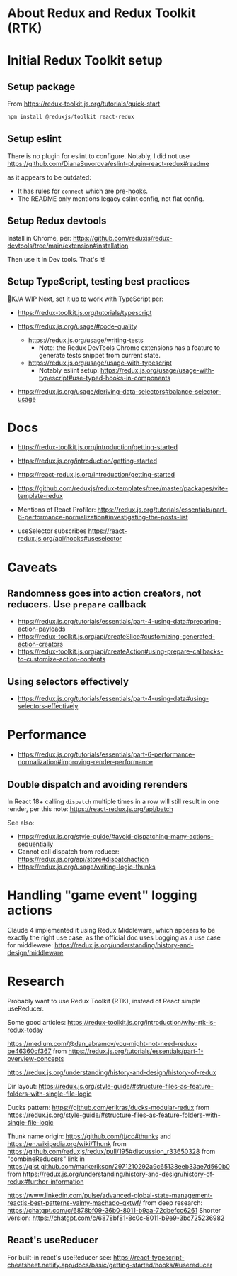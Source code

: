 # About Redux and Redux Toolkit (RTK)

# Initial Redux Toolkit setup

## Setup package

From https://redux-toolkit.js.org/tutorials/quick-start

```powershell
npm install @reduxjs/toolkit react-redux
```

## Setup eslint

There is no plugin for eslint to configure. Notably, I did not use
https://github.com/DianaSuvorova/eslint-plugin-react-redux#readme

as it appears to be outdated:

- It has rules for `connect` which are [pre-hooks][connect].
- The README only mentions legacy eslint config, not flat config.

## Setup Redux devtools

Install in Chrome, per:
https://github.com/reduxjs/redux-devtools/tree/main/extension#installation

Then use it in Dev tools. That's it!

## Setup TypeScript, testing best practices

🚧KJA WIP Next, set it up to work with TypeScript per:

- https://redux-toolkit.js.org/tutorials/typescript

- https://redux.js.org/usage/#code-quality
  - https://redux.js.org/usage/writing-tests
    - Note: the Redux DevTools Chrome extensions has a feature to generate tests snippet from current state.
  - https://redux.js.org/usage/usage-with-typescript
    - Notably eslint setup: https://redux.js.org/usage/usage-with-typescript#use-typed-hooks-in-components

- https://redux.js.org/usage/deriving-data-selectors#balance-selector-usage

# Docs

- https://redux-toolkit.js.org/introduction/getting-started
- https://redux.js.org/introduction/getting-started
- https://react-redux.js.org/introduction/getting-started
- https://github.com/reduxjs/redux-templates/tree/master/packages/vite-template-redux

- Mentions of React Profiler:
  https://redux.js.org/tutorials/essentials/part-6-performance-normalization#investigating-the-posts-list

- useSelector subscribes
  https://react-redux.js.org/api/hooks#useselector

# Caveats

## Randomness goes into action creators, not reducers. Use `prepare` callback

- https://redux.js.org/tutorials/essentials/part-4-using-data#preparing-action-payloads
- https://redux-toolkit.js.org/api/createSlice#customizing-generated-action-creators
- https://redux-toolkit.js.org/api/createAction#using-prepare-callbacks-to-customize-action-contents

## Using selectors effectively

- https://redux.js.org/tutorials/essentials/part-4-using-data#using-selectors-effectively

# Performance

- https://redux.js.org/tutorials/essentials/part-6-performance-normalization#improving-render-performance

## Double dispatch and avoiding rerenders

In React 18+ calling `dispatch` multiple times in a row will still result in one render,
per this note:
https://react-redux.js.org/api/batch

See also:

- https://redux.js.org/style-guide/#avoid-dispatching-many-actions-sequentially
- Cannot call dispatch from reducer:
https://redux.js.org/api/store#dispatchaction
- https://redux.js.org/usage/writing-logic-thunks

# Handling "game event" logging actions

Claude 4 implemented it using Redux Middleware, which appears to be exactly
the right use case, as the official doc uses Logging as a use case for middleware:
https://redux.js.org/understanding/history-and-design/middleware

# Research

Probably want to use Redux Toolkit (RTK), instead of React simple useReducer.

Some good articles:
https://redux-toolkit.js.org/introduction/why-rtk-is-redux-today

https://medium.com/@dan_abramov/you-might-not-need-redux-be46360cf367
from https://redux.js.org/tutorials/essentials/part-1-overview-concepts

https://redux.js.org/understanding/history-and-design/history-of-redux

Dir layout:
https://redux.js.org/style-guide/#structure-files-as-feature-folders-with-single-file-logic

Ducks pattern:
https://github.com/erikras/ducks-modular-redux
from https://redux.js.org/style-guide/#structure-files-as-feature-folders-with-single-file-logic

Thunk name origin:
https://github.com/tj/co#thunks and https://en.wikipedia.org/wiki/Thunk
from https://github.com/reduxjs/redux/pull/195#discussion_r33650328
from "combineReducers" link in https://gist.github.com/markerikson/2971210292a9c65138eeb33ae7d560b0
from https://redux.js.org/understanding/history-and-design/history-of-redux#further-information

https://www.linkedin.com/pulse/advanced-global-state-management-reactjs-best-patterns-valmy-machado-qxtwf/
from deep research: https://chatgpt.com/c/6878bf09-36b0-8011-b9aa-72dbefcc6261
Shorter version: https://chatgpt.com/c/6878bf81-8c0c-8011-b9e9-3bc725236982

## React's useReducer

For built-in react's useReducer see:
https://react-typescript-cheatsheet.netlify.app/docs/basic/getting-started/hooks/#usereducer

[connect]: https://react-redux.js.org/api/connect

